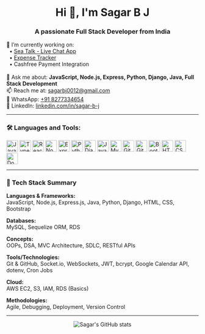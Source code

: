 <h1 align="center">Hi 👋, I'm Sagar B J</h1>
<h3 align="center">A passionate Full Stack Developer from India</h3>

<p align="left">
  🔭 I’m currently working on: <br>
  &nbsp;&nbsp;• <a href="http://65.1.130.180:3000/signup" target="_blank">Sea Talk - Live Chat App</a><br>
  &nbsp;&nbsp;• <a href="http://13.233.15.15:3000/" target="_blank">Expense Tracker</a><br>
  &nbsp;&nbsp;• Cashfree Payment Integration <br>
  <br>
  💬 Ask me about: <strong>JavaScript, Node.js, Express, Python, Django, Java, Full Stack Development</strong><br>
  📫 Reach me at: <a href="mailto:sagarbj0012@gmail.com">sagarbj0012@gmail.com</a><br>
  📱 WhatsApp: <a href="https://wa.me/918277334654" target="_blank">+91 8277334654</a><br>
  💼 LinkedIn: <a href="https://www.linkedin.com/in/sagar-b-j-2855b3319/" target="_blank">linkedin.com/in/sagar-b-j</a><br>
</p>

---

<h3 align="left">🛠️ Languages and Tools:</h3>
<p align="left">
  <img src="https://cdn.jsdelivr.net/gh/devicons/devicon/icons/javascript/javascript-original.svg" height="30" alt="JavaScript" />
  <img src="https://cdn.jsdelivr.net/gh/devicons/devicon/icons/typescript/typescript-original.svg" height="30" alt="TypeScript" />
  <img src="https://cdn.jsdelivr.net/gh/devicons/devicon/icons/react/react-original.svg" height="30" alt="React" />
  <img src="https://cdn.jsdelivr.net/gh/devicons/devicon/icons/nodejs/nodejs-original.svg" height="30" alt="Node.js" />
  <img src="https://cdn.jsdelivr.net/gh/devicons/devicon/icons/express/express-original.svg" height="30" alt="Express" />
  <img src="https://cdn.jsdelivr.net/gh/devicons/devicon/icons/python/python-original.svg" height="30" alt="Python" />
  <img src="https://cdn.jsdelivr.net/gh/devicons/devicon/icons/django/django-plain.svg" height="30" alt="Django" />
  <img src="https://cdn.jsdelivr.net/gh/devicons/devicon/icons/java/java-original.svg" height="30" alt="Java" />
  <img src="https://cdn.jsdelivr.net/gh/devicons/devicon/icons/mysql/mysql-original.svg" height="30" alt="MySQL" />
  <img src="https://cdn.jsdelivr.net/gh/devicons/devicon/icons/git/git-original.svg" height="30" alt="Git" />
  <img src="https://cdn.jsdelivr.net/gh/devicons/devicon/icons/github/github-original.svg" height="30" alt="GitHub" />
  <img src="https://cdn.jsdelivr.net/gh/devicons/devicon/icons/bootstrap/bootstrap-original.svg" height="30" alt="Bootstrap" />
  <img src="https://cdn.jsdelivr.net/gh/devicons/devicon/icons/html5/html5-original.svg" height="30" alt="HTML5" />
  <img src="https://cdn.jsdelivr.net/gh/devicons/devicon/icons/css3/css3-original.svg" height="30" alt="CSS3" />
  <img src="https://cdn.jsdelivr.net/gh/devicons/devicon/icons/docker/docker-original.svg" height="30" alt="Docker" />
</p>

---

### 🚀 Tech Stack Summary

**Languages & Frameworks:**  
JavaScript, Node.js, Express.js, Java, Python, Django, HTML, CSS, Bootstrap

**Databases:**  
MySQL, Sequelize ORM, RDS

**Concepts:**  
OOPs, DSA, MVC Architecture, SDLC, RESTful APIs

**Tools/Technologies:**  
Git & GitHub, Socket.io, WebSockets, JWT, bcrypt, Google Calendar API, dotenv, Cron Jobs

**Cloud:**  
AWS EC2, S3, IAM, RDS (Basics)

**Methodologies:**  
Agile, Debugging, Deployment, Version Control

---

<p align="center">
  <img src="https://github-readme-stats.vercel.app/api?username=sagarbj0012&show_icons=true&theme=tokyonight" alt="Sagar's GitHub stats" />
</p>
